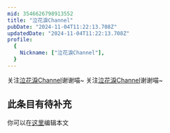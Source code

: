 ```yaml
---
mid: 3546626798913552
title: "泣花淚Channel"
pubDate: "2024-11-04T11:22:13.708Z"
updatedDate: "2024-11-04T11:22:13.708Z"
profile:
  {
    Nickname: ["泣花淚Channel"],
  }
---
```


关注[泣花淚Channel](https://space.bilibili.com/3546626798913552)谢谢喵~ 关注[泣花淚Channel](https://space.bilibili.com/3546626798913552)谢谢喵~

## 此条目有待补充
你可以在[这里](https://github.com/Yuhanawa/VTuber.ICU/edit/master/src/content/v/泣花淚Channel/index.md)编辑本文
